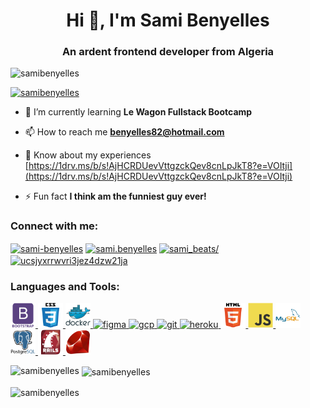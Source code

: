 <h1 align="center">Hi 👋, I'm Sami Benyelles</h1>
<h3 align="center">An ardent frontend developer from Algeria</h3>

<p align="left"> <img src="https://komarev.com/ghpvc/?username=samibenyelles&label=Profile%20views&color=0e75b6&style=flat" alt="samibenyelles" /> </p>

<p align="left"> <a href="https://github.com/ryo-ma/github-profile-trophy"><img src="https://github-profile-trophy.vercel.app/?username=samibenyelles" alt="samibenyelles" /></a> </p>

- 🌱 I’m currently learning **Le Wagon Fullstack Bootcamp**

- 📫 How to reach me **benyelles82@hotmail.com**

- 📄 Know about my experiences [https://1drv.ms/b/s!AjHCRDUevVttgzckQev8cnLpJkT8?e=VOItji](https://1drv.ms/b/s!AjHCRDUevVttgzckQev8cnLpJkT8?e=VOItji)

- ⚡ Fun fact **I think am the funniest guy ever!**

<h3 align="left">Connect with me:</h3>
<p align="left">
<a href="https://linkedin.com/in/sami-benyelles" target="blank"><img align="center" src="https://raw.githubusercontent.com/rahuldkjain/github-profile-readme-generator/master/src/images/icons/Social/linked-in-alt.svg" alt="sami-benyelles" height="30" width="40" /></a>
<a href="https://fb.com/sami.benyelles" target="blank"><img align="center" src="https://raw.githubusercontent.com/rahuldkjain/github-profile-readme-generator/master/src/images/icons/Social/facebook.svg" alt="sami.benyelles" height="30" width="40" /></a>
<a href="https://instagram.com/sami_beats/" target="blank"><img align="center" src="https://raw.githubusercontent.com/rahuldkjain/github-profile-readme-generator/master/src/images/icons/Social/instagram.svg" alt="sami_beats/" height="30" width="40" /></a>
<a href="https://www.youtube.com/channel/ucsjyxrrwvri3jez4dzw21ja" target="blank"><img align="center" src="https://raw.githubusercontent.com/rahuldkjain/github-profile-readme-generator/master/src/images/icons/Social/youtube.svg" alt="ucsjyxrrwvri3jez4dzw21ja" height="30" width="40" /></a>
</p>

<h3 align="left">Languages and Tools:</h3>
<p align="left"> <a href="https://getbootstrap.com" target="_blank" rel="noreferrer"> <img src="https://raw.githubusercontent.com/devicons/devicon/master/icons/bootstrap/bootstrap-plain-wordmark.svg" alt="bootstrap" width="40" height="40"/> </a> <a href="https://www.w3schools.com/css/" target="_blank" rel="noreferrer"> <img src="https://raw.githubusercontent.com/devicons/devicon/master/icons/css3/css3-original-wordmark.svg" alt="css3" width="40" height="40"/> </a> <a href="https://www.docker.com/" target="_blank" rel="noreferrer"> <img src="https://raw.githubusercontent.com/devicons/devicon/master/icons/docker/docker-original-wordmark.svg" alt="docker" width="40" height="40"/> </a> <a href="https://www.figma.com/" target="_blank" rel="noreferrer"> <img src="https://www.vectorlogo.zone/logos/figma/figma-icon.svg" alt="figma" width="40" height="40"/> </a> <a href="https://cloud.google.com" target="_blank" rel="noreferrer"> <img src="https://www.vectorlogo.zone/logos/google_cloud/google_cloud-icon.svg" alt="gcp" width="40" height="40"/> </a> <a href="https://git-scm.com/" target="_blank" rel="noreferrer"> <img src="https://www.vectorlogo.zone/logos/git-scm/git-scm-icon.svg" alt="git" width="40" height="40"/> </a> <a href="https://heroku.com" target="_blank" rel="noreferrer"> <img src="https://www.vectorlogo.zone/logos/heroku/heroku-icon.svg" alt="heroku" width="40" height="40"/> </a> <a href="https://www.w3.org/html/" target="_blank" rel="noreferrer"> <img src="https://raw.githubusercontent.com/devicons/devicon/master/icons/html5/html5-original-wordmark.svg" alt="html5" width="40" height="40"/> </a> <a href="https://developer.mozilla.org/en-US/docs/Web/JavaScript" target="_blank" rel="noreferrer"> <img src="https://raw.githubusercontent.com/devicons/devicon/master/icons/javascript/javascript-original.svg" alt="javascript" width="40" height="40"/> </a> <a href="https://www.mysql.com/" target="_blank" rel="noreferrer"> <img src="https://raw.githubusercontent.com/devicons/devicon/master/icons/mysql/mysql-original-wordmark.svg" alt="mysql" width="40" height="40"/> </a> <a href="https://www.postgresql.org" target="_blank" rel="noreferrer"> <img src="https://raw.githubusercontent.com/devicons/devicon/master/icons/postgresql/postgresql-original-wordmark.svg" alt="postgresql" width="40" height="40"/> </a> <a href="https://rubyonrails.org" target="_blank" rel="noreferrer"> <img src="https://raw.githubusercontent.com/devicons/devicon/master/icons/rails/rails-original-wordmark.svg" alt="rails" width="40" height="40"/> </a> <a href="https://www.ruby-lang.org/en/" target="_blank" rel="noreferrer"> <img src="https://raw.githubusercontent.com/devicons/devicon/master/icons/ruby/ruby-original.svg" alt="ruby" width="40" height="40"/> </a> </p>

<p><img align="left" src="https://github-readme-stats.vercel.app/api/top-langs?username=samibenyelles&show_icons=true&locale=en&layout=compact" alt="samibenyelles" /></p>

<p>&nbsp;<img align="center" src="https://github-readme-stats.vercel.app/api?username=samibenyelles&show_icons=true&locale=en" alt="samibenyelles" /></p>

<p><img align="center" src="https://github-readme-streak-stats.herokuapp.com/?user=samibenyelles&" alt="samibenyelles" /></p>
